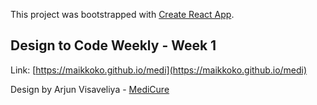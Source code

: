 This project was bootstrapped with [Create React App](https://github.com/facebook/create-react-app).

## Design to Code Weekly - Week 1

Link: [https://maikkoko.github.io/medi](https://maikkoko.github.io/medi)

Design by Arjun Visaveliya - [MediCure](https://www.uplabs.com/posts/medicure-is-a-custom-web-application-for-clinic-and-appointments-management)
